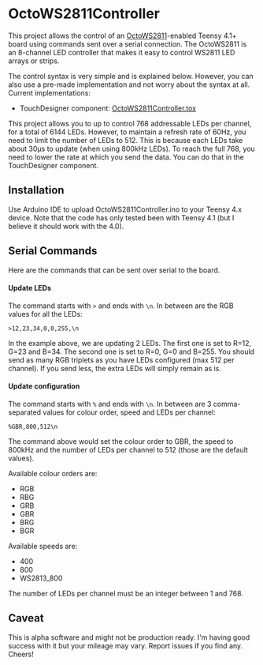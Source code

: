 # OctoWS2811Controller

This project allows the control of an [OctoWS2811](https://github.com/PaulStoffregen/OctoWS2811)-enabled Teensy 
4.1+ board using commands sent over a serial connection. The OctoWS2811 is an 8-channel LED controller that makes
it easy to control WS2811 LED arrays or strips.

The control syntax is very simple and is explained below. However, you can also use a pre-made implementation and
not worry about the syntax at all. Current implementations:

  * TouchDesigner component: [OctoWS2811Controller.tox](https://github.com/djipco/OctoWS2811Controller/raw/refs/heads/main/OctoWS2811Controller.tox)

This project allows you to up to control 768 addressable LEDs per channel, for a total of 6144 LEDs. However, to
maintain a refresh rate of 60Hz, you need to limit the number of LEDs to 512. This is because each LEDs take about 
30µs to update (when using 800kHz LEDs). To reach the full 768, you need to lower the rate at which you send the
data. You can do that in the TouchDesigner component.

## Installation

Use Arduino IDE to upload OctoWS2811Controller.ino to your Teensy 4.x device. Note that the code has only tested 
been with Teensy 4.1 (but I believe it should work with the 4.0).

## Serial Commands

Here are the commands that can be sent over serial to the board.

#### Update LEDs

The command starts with `>` and ends with `\n`. In between are the RGB values for all the LEDs:

```
>12,23,34,0,0,255,\n
```
In the example above, we are updating 2 LEDs. The first one is set to R=12, G=23 and B=34. The second one is set
to R=0, G=0 and B=255. You should send as many RGB triplets as you have LEDs configured (max 512 per channel). If
you send less, the extra LEDs will simply remain as is.

#### Update configuration

The command starts with `%` and ends with `\n`. In between are 3 comma-separated values for colour order,
speed and LEDs per channel:

```
%GBR,800,512\n
```
The command above would set the colour order to GBR, the speed to 800kHz and the number of LEDs per channel to
512 (those are the default values).

Available colour orders are: 

  - RGB
  - RBG
  - GRB
  - GBR
  - BRG
  - BGR

Available speeds are:

  - 400
  - 800
  - WS2813_800

The number of LEDs per channel must be an integer between 1 and 768.

## Caveat

This is alpha software and might not be production ready. I'm having good success with it but your mileage may vary. 
Report issues if you find any. Cheers!
